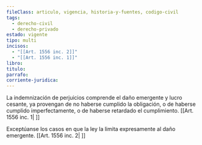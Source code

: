 ```yaml
---
fileClass: articulo, vigencia, historia-y-fuentes, codigo-civil
tags:
  - derecho-civil
  - derecho-privado
estado: vigente
tipo: multi
incisos:
  - "[[Art. 1556 inc. 2]]"
  - "[[Art. 1556 inc. 1]]"
libro:
titulo:
parrafo:
corriente-juridica:
---
```

La indemnización de perjuicios comprende el daño emergente y lucro cesante, ya provengan de no haberse cumplido la obligación, o de haberse cumplido imperfectamente, o de haberse retardado el cumplimiento. [[Art. 1556 inc. 1| ]]

Exceptúanse los casos en que la ley la limita expresamente al daño emergente. [[Art. 1556 inc. 2| ]]